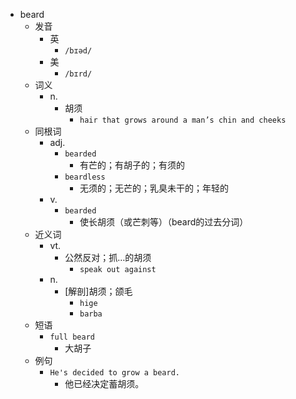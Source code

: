 - beard
  - 发音
    - 英
      - `/bɪəd/`
    - 美
      - `/bɪrd/`
  - 词义
    - n.
      - 胡须
        - `hair that grows around a man’s chin and cheeks`
  - 同根词
    - adj.
      - `bearded`
        - 有芒的；有胡子的；有须的
      - `beardless`
        - 无须的；无芒的；乳臭未干的；年轻的
    - v.
      - `bearded`
        - 使长胡须（或芒刺等）（beard的过去分词）
  - 近义词
    - vt.
      - 公然反对；抓…的胡须
        - `speak out against`
    - n.
      - [解剖]胡须；颌毛
        - `hige`
        - `barba`
  - 短语
    - `full beard`
      - 大胡子 
  - 例句
    - `He's decided to grow a beard.`
      - 他已经决定蓄胡须。

